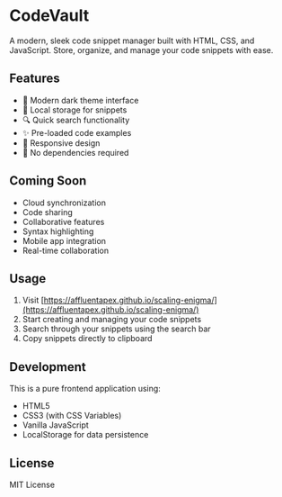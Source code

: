 # CodeVault

A modern, sleek code snippet manager built with HTML, CSS, and JavaScript. Store, organize, and manage your code snippets with ease.

## Features

- 🎨 Modern dark theme interface
- 💾 Local storage for snippets
- 🔍 Quick search functionality
- ✨ Pre-loaded code examples
- 📱 Responsive design
- 🚀 No dependencies required

## Coming Soon

- Cloud synchronization
- Code sharing
- Collaborative features
- Syntax highlighting
- Mobile app integration
- Real-time collaboration

## Usage

1. Visit [https://affluentapex.github.io/scaling-enigma/](https://affluentapex.github.io/scaling-enigma/)
2. Start creating and managing your code snippets
3. Search through your snippets using the search bar
4. Copy snippets directly to clipboard

## Development

This is a pure frontend application using:
- HTML5
- CSS3 (with CSS Variables)
- Vanilla JavaScript
- LocalStorage for data persistence

## License

MIT License
